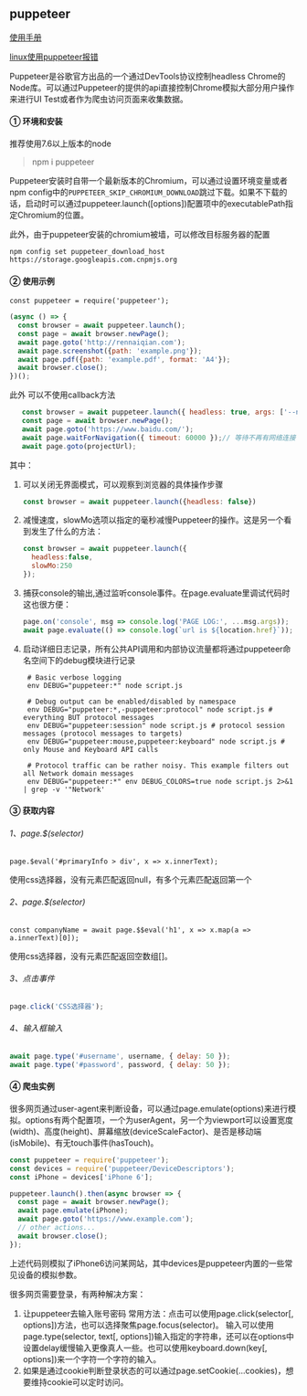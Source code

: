 ## puppeteer

[使用手册](https://zhaoqize.github.io/puppeteer-api-zh_CN/#/)

[linux使用puppeteer报错](http://cssor.com/centos-puppeteer-visit-page-error-socket-hang-up.html)

Puppeteer是谷歌官方出品的一个通过DevTools协议控制headless Chrome的Node库。可以通过Puppeteer的提供的api直接控制Chrome模拟大部分用户操作来进行UI Test或者作为爬虫访问页面来收集数据。

#### ① 环境和安装

推荐使用7.6以上版本的node

> npm i puppeteer

Puppeteer安装时自带一个最新版本的Chromium，可以通过设置环境变量或者npm config中的`PUPPETEER_SKIP_CHROMIUM_DOWNLOAD`跳过下载。如果不下载的话，启动时可以通过puppeteer.launch([options])配置项中的executablePath指定Chromium的位置。

此外，由于puppeteer安装的chromium被墙，可以修改目标服务器的配置

`npm config set puppeteer_download_host https://storage.googleapis.com.cnpmjs.org`

#### ② 使用示例

`const puppeteer = require('puppeteer');`

```javascript
(async () => {
  const browser = await puppeteer.launch();
  const page = await browser.newPage();
  await page.goto('http://rennaiqian.com');
  await page.screenshot({path: 'example.png'});
  await page.pdf({path: 'example.pdf', format: 'A4'});
  await browser.close();
})();
```

此外 可以不使用callback方法

```javascript
   const browser = await puppeteer.launch({ headless: true, args: ['--no-sandbox'] });
   const page = await browser.newPage();
   await page.goto('https://www.baidu.com/');
   await page.waitForNavigation({ timeout: 60000 });// 等待不再有网络连接
   await page.goto(projectUrl);
```

其中：

1. 可以关闭无界面模式，可以观察到浏览器的具体操作步骤

   ```javascript
   const browser = await puppeteer.launch({headless: false})
   ```

2. 减慢速度，slowMo选项以指定的毫秒减慢Puppeteer的操作。这是另一个看到发生了什么的方法：

   ```javascript
   const browser = await puppeteer.launch({
     headless:false,
     slowMo:250
   });
   ```

3. 捕获console的输出,通过监听console事件。在page.evaluate里调试代码时这也很方便：

    ```javascript
    page.on('console', msg => console.log('PAGE LOG:', ...msg.args));
    await page.evaluate(() => console.log(`url is ${location.href}`));
    ```

4. 启动详细日志记录，所有公共API调用和内部协议流量都将通过puppeteer命名空间下的debug模块进行记录

   ```
    # Basic verbose logging
    env DEBUG="puppeteer:*" node script.js
   
    # Debug output can be enabled/disabled by namespace
    env DEBUG="puppeteer:*,-puppeteer:protocol" node script.js # everything BUT protocol messages
    env DEBUG="puppeteer:session" node script.js # protocol session messages (protocol messages to targets)
    env DEBUG="puppeteer:mouse,puppeteer:keyboard" node script.js # only Mouse and Keyboard API calls
   
    # Protocol traffic can be rather noisy. This example filters out all Network domain messages
    env DEBUG="puppeteer:*" env DEBUG_COLORS=true node script.js 2>&1 | grep -v '"Network'
   ```

#### ③ 获取内容

###### 1、page.$(selector)

`page.$eval('#primaryInfo > div', x => x.innerText);`

使用css选择器，没有元素匹配返回null，有多个元素匹配返回第一个

###### 2、page.$(selector)

  `const companyName = await page.$$eval('h1', x => x.map(a => a.innerText)[0]);`

使用css选择器，没有元素匹配返回空数组[]。

###### 3、点击事件

```javascript
page.click('CSS选择器');
```

###### 4、输入框输入

```javascript
await page.type('#username', username, { delay: 50 });
await page.type('#password', password, { delay: 50 });
```

#### ④ 爬虫实例

   很多网页通过user-agent来判断设备，可以通过page.emulate(options)来进行模拟。options有两个配置项，一个为userAgent，另一个为viewport可以设置宽度(width)、高度(height)、屏幕缩放(deviceScaleFactor)、是否是移动端(isMobile)、有无touch事件(hasTouch)。

   ```javascript
   const puppeteer = require('puppeteer');
   const devices = require('puppeteer/DeviceDescriptors');
   const iPhone = devices['iPhone 6'];
   
   puppeteer.launch().then(async browser => {
     const page = await browser.newPage();
     await page.emulate(iPhone);
     await page.goto('https://www.example.com');
     // other actions...
     await browser.close();
   });
   ```

   上述代码则模拟了iPhone6访问某网站，其中devices是puppeteer内置的一些常见设备的模拟参数。

   很多网页需要登录，有两种解决方案：

   1. 让puppeteer去输入账号密码
       常用方法：点击可以使用page.click(selector[, options])方法，也可以选择聚焦page.focus(selector)。
       输入可以使用page.type(selector, text[, options])输入指定的字符串，还可以在options中设置delay缓慢输入更像真人一些。也可以使用keyboard.down(key[, options])来一个字符一个字符的输入。
   2. 如果是通过cookie判断登录状态的可以通过page.setCookie(...cookies)，想要维持cookie可以定时访问。
